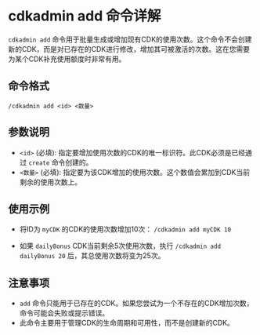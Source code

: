 # cdkadmin add 命令详解

`cdkadmin add` 命令用于批量生成或增加现有CDK的使用次数。这个命令不会创建新的CDK，而是对已存在的CDK进行修改，增加其可被激活的次数。这在您需要为某个CDK补充使用额度时非常有用。

## 命令格式

`/cdkadmin add <id> <数量>`

## 参数说明

*   `<id>` (必填): 指定要增加使用次数的CDK的唯一标识符。此CDK必须是已经通过 `create` 命令创建的。
*   `<数量>` (必填): 指定要为该CDK增加的使用次数。这个数值会累加到CDK当前剩余的使用次数上。

## 使用示例

*   将ID为 `myCDK` 的CDK的使用次数增加10次：
    `/cdkadmin add myCDK 10`

*   如果 `dailyBonus` CDK当前剩余5次使用次数，执行 `/cdkadmin add dailyBonus 20` 后，其总使用次数将变为25次。

## 注意事项

*   `add` 命令只能用于已存在的CDK。如果您尝试为一个不存在的CDK增加次数，命令可能会失败或提示错误。
*   此命令主要用于管理CDK的生命周期和可用性，而不是创建新的CDK。